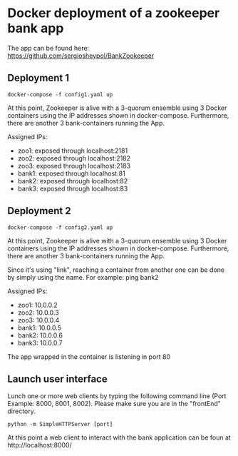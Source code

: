 # Docker deployment of a zookeeper bank app
The app can be found here: https://github.com/sergiosheypol/BankZookeeper


## Deployment 1
``docker-compose -f config1.yaml up``

At this point, Zookeeper is alive with a 3-quorum ensemble using 3 Docker containers using the IP addresses shown in docker-compose.
Furthermore, there are another 3 bank-containers running the App.

Assigned IPs:
- zoo1: exposed through localhost:2181
- zoo2: exposed through localhost:2182
- zoo3: exposed through localhost:2183
- bank1: exposed through localhost:81
- bank2: exposed through localhost:82
- bank3: exposed through localhost:83


## Deployment 2
``docker-compose -f config2.yaml up``

At this point, Zookeeper is alive with a 3-quorum ensemble using 3 Docker containers using the IP addresses shown in docker-compose.
Furthermore, there are another 3 bank-containers running the App.

Since it's using "link", reaching a container from another one can be done by simply using the name. For example: ping bank2

Assigned IPs:
- zoo1: 10.0.0.2
- zoo2: 10.0.0.3
- zoo3: 10.0.0.4
- bank1: 10.0.0.5
- bank2: 10.0.0.6
- bank3: 10.0.0.7

The app wrapped in the container is listening in port 80


## Launch user interface

Lunch one or more web clients by typing the following command line (Port Example: 8000, 8001, 8002). Please make sure you are in the "frontEnd" directory.

``python -m SimpleHTTPServer [port]``

At this point a web client to interact with the bank application can be foun at http://localhost:8000/



